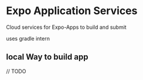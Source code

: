 # Expo Application Services
Cloud services for Expo-Apps to build and submit 

uses gradle intern


## local Way to build app
// TODO 